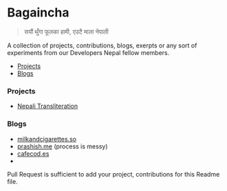 # Bagaincha

> सयौं थुँगा फूलका हामी, एउटै माला नेपाली

 
 A collection of projects, contributions, blogs, exerpts or any sort of experiments from our Developers Nepal fellow members. 
 
- [Projects](#projects)
- [Blogs](#blogs)

### Projects
- [Nepali Transliteration](https://rabishah.github.io/nepali-unicode/)

### Blogs
- [milkandcigarettes.so](http://milkandcigarettes.so/) 
- [prashish.me](http://prashish.me/) (process is messy)
- [cafecod.es](http://cafecod.es/)
- 
Pull Request is sufficient to add your project, contributions for this Readme file.
